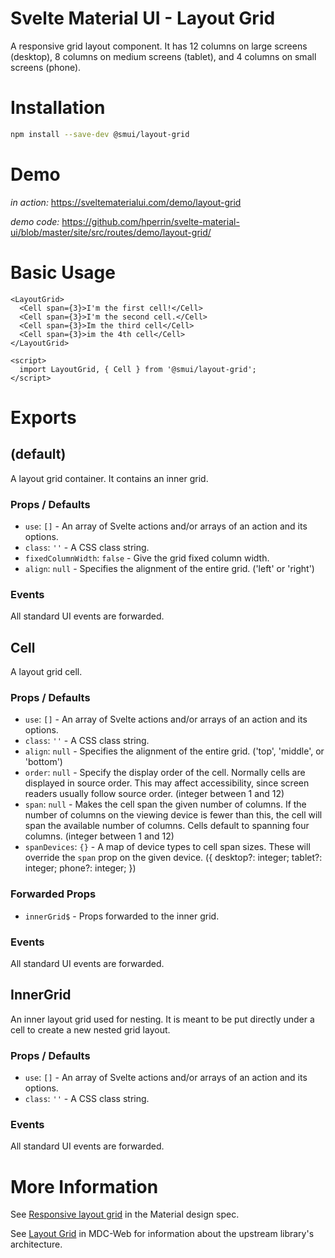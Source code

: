 # Svelte Material UI - Layout Grid

A responsive grid layout component. It has 12 columns on large screens (desktop), 8 columns on medium screens (tablet), and 4 columns on small screens (phone).

# Installation

```sh
npm install --save-dev @smui/layout-grid
```

# Demo

_in action:_ https://sveltematerialui.com/demo/layout-grid

_demo code:_ https://github.com/hperrin/svelte-material-ui/blob/master/site/src/routes/demo/layout-grid/

# Basic Usage

```svelte
<LayoutGrid>
  <Cell span={3}>I'm the first cell!</Cell>
  <Cell span={3}>I'm the second cell.</Cell>
  <Cell span={3}>Im the third cell</Cell>
  <Cell span={3}>im the 4th cell</Cell>
</LayoutGrid>

<script>
  import LayoutGrid, { Cell } from '@smui/layout-grid';
</script>
```

# Exports

## (default)

A layout grid container. It contains an inner grid.

### Props / Defaults

- `use`: `[]` - An array of Svelte actions and/or arrays of an action and its options.
- `class`: `''` - A CSS class string.
- `fixedColumnWidth`: `false` - Give the grid fixed column width.
- `align`: `null` - Specifies the alignment of the entire grid. ('left' or 'right')

### Events

All standard UI events are forwarded.

## Cell

A layout grid cell.

### Props / Defaults

- `use`: `[]` - An array of Svelte actions and/or arrays of an action and its options.
- `class`: `''` - A CSS class string.
- `align`: `null` - Specifies the alignment of the entire grid. ('top', 'middle', or 'bottom')
- `order`: `null` - Specify the display order of the cell. Normally cells are displayed in source order. This may affect accessibility, since screen readers usually follow source order. (integer between 1 and 12)
- `span`: `null` - Makes the cell span the given number of columns. If the number of columns on the viewing device is fewer than this, the cell will span the available number of columns. Cells default to spanning four columns. (integer between 1 and 12)
- `spanDevices`: `{}` - A map of device types to cell span sizes. These will override the `span` prop on the given device. ({ desktop?: integer; tablet?: integer; phone?: integer; })

### Forwarded Props

- `innerGrid$` - Props forwarded to the inner grid.

### Events

All standard UI events are forwarded.

## InnerGrid

An inner layout grid used for nesting. It is meant to be put directly under a cell to create a new nested grid layout.

### Props / Defaults

- `use`: `[]` - An array of Svelte actions and/or arrays of an action and its options.
- `class`: `''` - A CSS class string.

### Events

All standard UI events are forwarded.

# More Information

See [Responsive layout grid](https://material.io/design/layout/responsive-layout-grid.html) in the Material design spec.

See [Layout Grid](https://github.com/material-components/material-components-web/tree/v10.0.0/packages/mdc-layout-grid) in MDC-Web for information about the upstream library's architecture.
